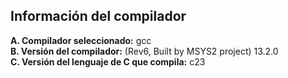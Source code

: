 ## Información del compilador

**A. Compilador seleccionado:** gcc  
**B. Versión del compilador:** (Rev6, Built by MSYS2 project) 13.2.0  
**C. Versión del lenguaje de C que compila:** c23
